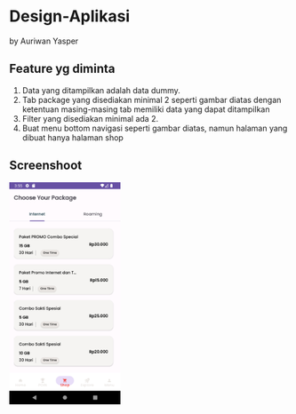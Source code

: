# Design-Aplikasi
by Auriwan Yasper

## Feature yg diminta
1.	Data yang ditampilkan adalah data dummy.
2.	Tab package yang disediakan minimal 2 seperti gambar diatas dengan ketentuan masing-masing tab memiliki data yang dapat ditampilkan
3.	Filter yang disediakan minimal ada 2.
4.	Buat menu bottom navigasi seperti gambar diatas, namun halaman yang dibuat hanya halaman shop

## Screenshoot
<img src="https://github.com/el-thobhy/Design-Aplikasi/blob/master/screenshot/Screenshot_1696668902.png" alt="splash" width="200"/>
